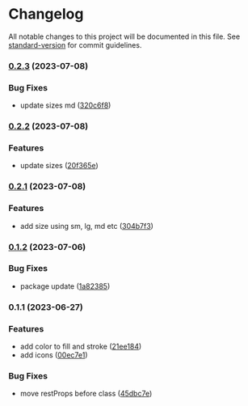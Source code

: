 # Changelog

All notable changes to this project will be documented in this file. See [standard-version](https://github.com/conventional-changelog/standard-version) for commit guidelines.

### [0.2.3](https://github.com/themesberg/flowbite-svelte-icons/compare/v0.2.2...v0.2.3) (2023-07-08)


### Bug Fixes

* update sizes md ([320c6f8](https://github.com/themesberg/flowbite-svelte-icons/commit/320c6f8d2b4a78d38dd86a55568045ffe13c0cb0))

### [0.2.2](https://github.com/themesberg/flowbite-svelte-icons/compare/v0.2.1...v0.2.2) (2023-07-08)


### Features

* update sizes ([20f365e](https://github.com/themesberg/flowbite-svelte-icons/commit/20f365e9f810e24f0d72037d4a75411814c9ed17))

### [0.2.1](https://github.com/themesberg/flowbite-svelte-icons/compare/v0.1.2...v0.2.1) (2023-07-08)


### Features

* add size using sm, lg, md etc ([304b7f3](https://github.com/themesberg/flowbite-svelte-icons/commit/304b7f3f039387199286ded74cc8454b556cfe6e))

### [0.1.2](https://github.com/themesberg/flowbite-svelte-icons/compare/v0.1.1...v0.1.2) (2023-07-06)


### Bug Fixes

* package update ([1a82385](https://github.com/themesberg/flowbite-svelte-icons/commit/1a823859e148ee8150398cdab049d859721a22b7))

### 0.1.1 (2023-06-27)


### Features

* add color to fill and stroke ([21ee184](https://github.com/themesberg/flowbite-svelte-icons/commit/21ee18430eb9a0df4049b8bb76f6067a6d3545c4))
* add icons ([00ec7e1](https://github.com/themesberg/flowbite-svelte-icons/commit/00ec7e1d30e91282b72e8116542ab43df954c850))


### Bug Fixes

* move restProps before class ([45dbc7e](https://github.com/themesberg/flowbite-svelte-icons/commit/45dbc7e4e52ffe85a6c55f34df6cf6dc193f5e9c))
